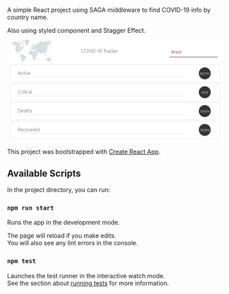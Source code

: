 A simple React project using SAGA middleware to find COVID-19 info by country name.

Also using styled component and Stagger Effect.

![alt text](https://github.com/alexandrecz/covid-tracker/blob/master/img/app.png)



This project was bootstrapped with [Create React App](https://github.com/facebook/create-react-app).

## Available Scripts

In the project directory, you can run:

### `npm run start`

Runs the app in the development mode.<br />

The page will reload if you make edits.<br />
You will also see any lint errors in the console.

### `npm test`

Launches the test runner in the interactive watch mode.<br />
See the section about [running tests](https://facebook.github.io/create-react-app/docs/running-tests) for more information.
